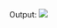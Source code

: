 Output:
<img src="https://res.cloudinary.com/dl26pbek4/image/upload/v1678269129/cn-gifs/dialect-app_ftq0sd.gif"/>
